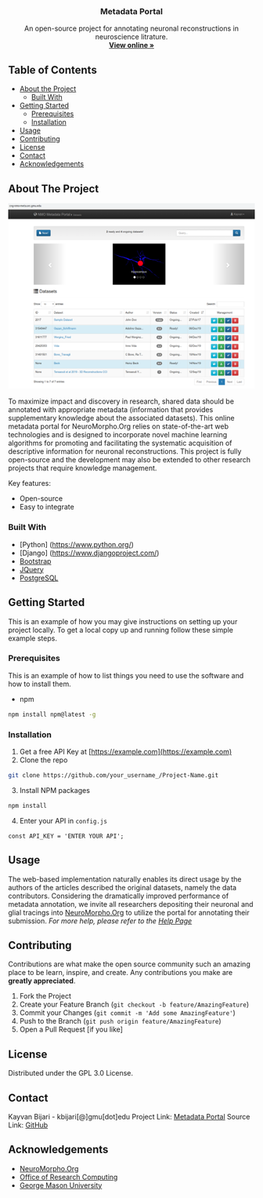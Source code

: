 <!-- PROJECT LOGO -->
<br />
<p align="center">
  <h3 align="center">Metadata Portal</h3>

  <p align="center">
     An open-source project for annotating neuronal reconstructions in neuroscience litrature.
    <br />
    <a href="http://cng-nmo-meta.orc.gmu.edu/"><strong>View online »</strong></a>
    <br />
  </p>
</p>



<!-- TABLE OF CONTENTS -->
## Table of Contents

* [About the Project](#about-the-project)
  * [Built With](#built-with)
* [Getting Started](#getting-started)
  * [Prerequisites](#prerequisites)
  * [Installation](#installation)
* [Usage](#usage)
* [Contributing](#contributing)
* [License](#license)
* [Contact](#contact)
* [Acknowledgements](#acknowledgements)



<!-- ABOUT THE PROJECT -->
## About The Project

[![Product Name Screen Shot][product-screenshot]](https://example.com)

To maximize impact and discovery in research, shared data should be annotated with appropriate metadata (information that provides supplementary knowledge about the associated datasets). This online metadata portal for NeuroMorpho.Org relies on state-of-the-art web technologies and is designed to incorporate novel machine learning algorithms for promoting and facilitating the systematic acquisition of descriptive information for neuronal reconstructions. This project is fully open-source and the development may also be extended to other research projects that require knowledge management.

Key features:
* Open-source
* Easy to integrate

### Built With
* [Python] (https://www.python.org/)
* [Django] (https://www.djangoproject.com/)
* [Bootstrap](https://getbootstrap.com)
* [JQuery](https://jquery.com)
* [PostgreSQL](https://www.postgresql.org/)


<!-- GETTING STARTED -->
## Getting Started

This is an example of how you may give instructions on setting up your project locally.
To get a local copy up and running follow these simple example steps.

### Prerequisites

This is an example of how to list things you need to use the software and how to install them.
* npm
```sh
npm install npm@latest -g
```

### Installation

1. Get a free API Key at [https://example.com](https://example.com)
2. Clone the repo
```sh
git clone https://github.com/your_username_/Project-Name.git
```
3. Install NPM packages
```sh
npm install
```
4. Enter your API in `config.js`
```JS
const API_KEY = 'ENTER YOUR API';
```



<!-- USAGE EXAMPLES -->
## Usage

The web-based implementation naturally enables its direct usage by the authors of the articles described the original datasets, namely the data contributors. Considering the dramatically improved performance of metadata annotation, we invite all researchers depositing their neuronal and glial tracings into [NeuroMorpho.Org](http://neuromorpho.org/) to utilize the portal for annotating their submission.
_For more help, please refer to the [Help Page](http://cng-nmo-meta.orc.gmu.edu/help/)_



<!-- CONTRIBUTING -->
## Contributing

Contributions are what make the open source community such an amazing place to be learn, inspire, and create. Any contributions you make are **greatly appreciated**.

1. Fork the Project
2. Create your Feature Branch (`git checkout -b feature/AmazingFeature`)
3. Commit your Changes (`git commit -m 'Add some AmazingFeature'`)
4. Push to the Branch (`git push origin feature/AmazingFeature`)
5. Open a Pull Request [if you like]



<!-- LICENSE -->
## License
Distributed under the GPL 3.0 License.



<!-- CONTACT -->
## Contact

Kayvan Bijari - kbijari[@]gmu[dot]edu
Project Link: [Metadata Portal](http://cng-nmo-meta.orc.gmu.edu/)
Source Link: [GitHub](https://github.com/NeuroMorpho/metadata-portal)


<!-- ACKNOWLEDGEMENTS -->
## Acknowledgements
* [NeuroMorpho.Org](http://neuromorpho.org/)
* [Office of Research Computing](https://orc.gmu.edu/)
* [George Mason University](https://www2.gmu.edu/)




<!-- MARKDOWN LINKS & IMAGES -->
[contributors-shield]: https://img.shields.io/github/contributors/othneildrew/Best-README-Template.svg?style=flat-square
[contributors-url]: https://github.com/othneildrew/Best-README-Template/graphs/contributors
[forks-shield]: https://img.shields.io/github/forks/othneildrew/Best-README-Template.svg?style=flat-square
[forks-url]: https://github.com/othneildrew/Best-README-Template/network/members
[stars-shield]: https://img.shields.io/github/stars/othneildrew/Best-README-Template.svg?style=flat-square
[stars-url]: https://github.com/othneildrew/Best-README-Template/stargazers
[issues-shield]: https://img.shields.io/github/issues/othneildrew/Best-README-Template.svg?style=flat-square
[issues-url]: https://github.com/othneildrew/Best-README-Template/issues
[license-shield]: https://img.shields.io/github/license/othneildrew/Best-README-Template.svg?style=flat-square
[license-url]: https://github.com/othneildrew/Best-README-Template/blob/master/LICENSE.txt
[linkedin-shield]: https://img.shields.io/badge/-LinkedIn-black.svg?style=flat-square&logo=linkedin&colorB=555
[linkedin-url]: https://linkedin.com/in/othneildrew
[product-screenshot]: images/main.png

